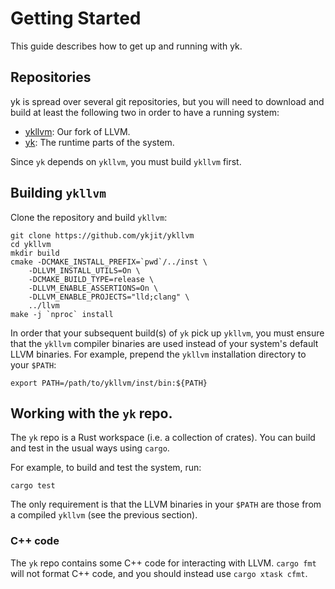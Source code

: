 # Getting Started

This guide describes how to get up and running with yk.

## Repositories

yk is spread over several git repositories, but you will need to download and
build at least the following two in order to have a running system:

 - [ykllvm](https://github.com/ykjit/ykllvm): Our fork of LLVM.
 - [yk](https://github.com/ykjit/yk): The runtime parts of the system.

Since `yk` depends on `ykllvm`, you must build `ykllvm` first.


## Building `ykllvm`

Clone the repository and build `ykllvm`:

```
git clone https://github.com/ykjit/ykllvm
cd ykllvm
mkdir build
cmake -DCMAKE_INSTALL_PREFIX=`pwd`/../inst \
    -DLLVM_INSTALL_UTILS=On \
    -DCMAKE_BUILD_TYPE=release \
    -DLLVM_ENABLE_ASSERTIONS=On \
    -DLLVM_ENABLE_PROJECTS="lld;clang" \
    ../llvm
make -j `nproc` install
```

In order that your subsequent build(s) of `yk` pick up `ykllvm`, you must
ensure that the `ykllvm` compiler binaries are used instead of your system's
default LLVM binaries. For example, prepend the `ykllvm` installation
directory to your `$PATH`:

```
export PATH=/path/to/ykllvm/inst/bin:${PATH}
```


## Working with the `yk` repo.

The `yk` repo is a Rust workspace (i.e. a collection of crates). You can build
and test in the usual ways using `cargo`.

For example, to build and test the system, run:

```
cargo test
```

The only requirement is that the LLVM binaries in your `$PATH` are those from a
compiled `ykllvm` (see the previous section).


### C++ code

The `yk` repo contains some C++ code for interacting with LLVM. `cargo fmt`
will not format C++ code, and you should instead use `cargo xtask cfmt`.
